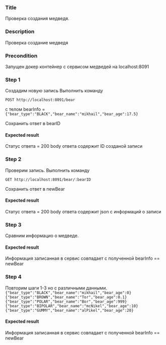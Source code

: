 ### Title
Проверка создания медведя.
### Description
Проверка создание медведя
### Precondition
Запущен докер контейнер с сервисом медведей на localhost:8091
### Step 1
Создадим новую запись
Выполнить команду

``POST http://localhost:8091/bear``

с телом bearInfo =
``{"bear_type":"BLACK","bear_name":"mikhail","bear_age":17.5}``

Сохранить ответ в bearID

#### Expected result
Статус ответа = 200
body ответа содержит ID созданой записи

### Step 2
Проверим запись.
Выполнить команду

``GET http://localhost:8091/bear/:bearID``

Сохранить ответ в newBear

#### Expected result
Статус ответа = 200
body ответа содержит json c информаций о записи

### Step 3
Сравним информацио о медведе.

#### Expected result
Информация записанная в сервис совпадает с полученной
bearInfo == newBear

### Step 4
Повторим шаги 1-3 но с различными данными.
``{"bear_type":"BLACK","bear_name":"mikhail","bear_age":0}
{"bear_type":"BROWN","bear_name":"Tor","bear_age":0.1}
{"bear_type":"POLAR","bear_name":"Bor","bear_age":999}
{"bear_type":"BIPOLAR","bear_name":"mcNikel","bear_age":10}
{"bear_type":"GUMMY","bear_name":"alPikel","bear_age":20}
``

#### Expected result
Информация записанная в сервис совпадает с полученной
bearInfo == newBear